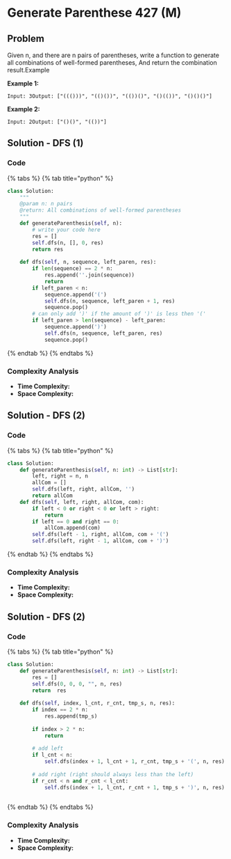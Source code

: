 # Generate Parenthese 427 (M)

## Problem

Given n, and there are n pairs of parentheses, write a function to generate all combinations of well-formed parentheses, And return the combination result.Example

**Example 1:**

```
Input: 3Output: ["((()))", "(()())", "(())()", "()(())", "()()()"]
```

**Example 2:**

```
Input: 2Output: ["()()", "(())"]
```

## Solution - DFS (1)

### Code

{% tabs %}
{% tab title="python" %}
```python
class Solution:
    """
    @param n: n pairs
    @return: All combinations of well-formed parentheses
    """
    def generateParenthesis(self, n):
        # write your code here
        res = []
        self.dfs(n, [], 0, res)
        return res
    
    def dfs(self, n, sequence, left_paren, res):
        if len(sequence) == 2 * n:
            res.append(''.join(sequence))
            return 
        if left_paren < n:
            sequence.append('(')
            self.dfs(n, sequence, left_paren + 1, res)
            sequence.pop()
        # can only add ')' if the amount of ')' is less then '('
        if left_paren > len(sequence) - left_paren:
            sequence.append(')')
            self.dfs(n, sequence, left_paren, res)
            sequence.pop()
```
{% endtab %}
{% endtabs %}

### Complexity Analysis

* **Time Complexity:**
* **Space Complexity:**



## Solution - DFS (2)

### Code

{% tabs %}
{% tab title="python" %}
```python
class Solution:
    def generateParenthesis(self, n: int) -> List[str]:
        left, right = n, n
        allCom = []
        self.dfs(left, right, allCom, '')
        return allCom
    def dfs(self, left, right, allCom, com):     
        if left < 0 or right < 0 or left > right:
            return 
        if left == 0 and right == 0:
            allCom.append(com)
        self.dfs(left - 1, right, allCom, com + '(')
        self.dfs(left, right - 1, allCom, com + ')')
```
{% endtab %}
{% endtabs %}

### Complexity Analysis

* **Time Complexity:**
* **Space Complexity:**



## Solution - DFS (2)

### Code

{% tabs %}
{% tab title="python" %}
```python
class Solution:
    def generateParenthesis(self, n: int) -> List[str]:
        res = []
        self.dfs(0, 0, 0, "", n, res)
        return  res
    
    def dfs(self, index, l_cnt, r_cnt, tmp_s, n, res):
        if index == 2 * n:
            res.append(tmp_s)
        
        if index > 2 * n:
            return 
        
        # add left
        if l_cnt < n:
            self.dfs(index + 1, l_cnt + 1, r_cnt, tmp_s + '(', n, res)
            
        # add right (right should always less than the left)
        if r_cnt < n and r_cnt < l_cnt:
            self.dfs(index + 1, l_cnt, r_cnt + 1, tmp_s + ')', n, res)
        
```
{% endtab %}
{% endtabs %}

### Complexity Analysis

* **Time Complexity:**
* **Space Complexity:**
